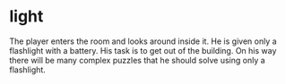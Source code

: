 # light
 The player enters the room and looks around inside it. He is given only a flashlight with a battery. His task is to get out of the building. On his way there will be many complex puzzles that he should solve using only a flashlight.
